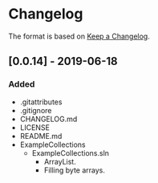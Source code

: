 # Changelog

The format is based on [Keep a Changelog](https://keepachangelog.com/en/1.0.0/).

## [0.0.14] - 2019-06-18
### Added
- .gitattributes
- .gitignore
- CHANGELOG.md
- LICENSE
- README.md
- ExampleCollections
  - ExampleCollections.sln
    - ArrayList.
    - Filling byte arrays.

